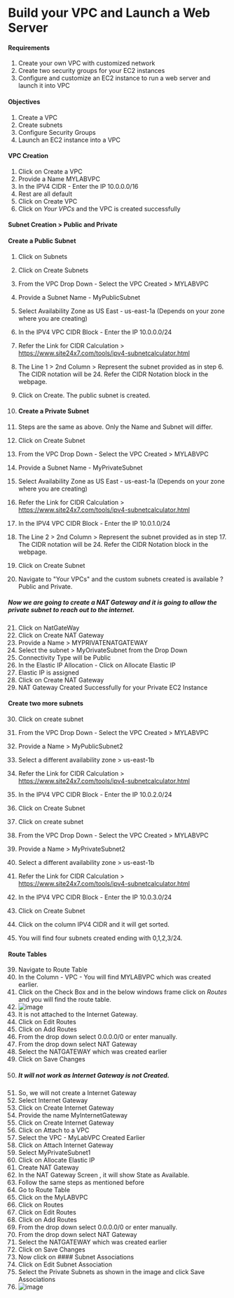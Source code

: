# Build your VPC and Launch a Web Server

#### Requirements
1. Create your own VPC with customized network
2. Create two security groups for your EC2 instances
3. Configure and customize an EC2 instance to run a web server and launch it into VPC

#### Objectives
1. Create a VPC
2. Create subnets
3. Configure Security Groups
4. Launch an EC2 instance into a VPC

#### VPC Creation
1. Click on Create a VPC
2. Provide a Name MYLABVPC
3. In the IPV4 CIDR - Enter the IP 10.0.0.0/16
4. Rest are all default 
5. Click on Create VPC
6. Click on *Your VPCs* and the VPC is created successfully

#### Subnet Creation > Public and Private
#### Create a Public Subnet
1. Click on Subnets
2. Click on Create Subnets
3. From the VPC Drop Down - Select the VPC Created > MYLABVPC
4. Provide a Subnet Name - MyPublicSubnet
5. Select Availability Zone as US East - us-east-1a (Depends on your zone where you are creating)
6. In the IPV4 VPC CIDR Block - Enter the IP 10.0.0.0/24
7. Refer the Link for CIDR Calculation > https://www.site24x7.com/tools/ipv4-subnetcalculator.html
8. The Line 1 > 2nd Column > Represent the subnet provided as in step 6. The CIDR notation will be 24. Refer the CIDR Notation block in the webpage.
9. Click on Create. The public subnet is created.

10. #### Create a Private Subnet
11. Steps are the same as above. Only the Name and Subnet will differ.
12. Click on Create Subnet
13. From the VPC Drop Down - Select the VPC Created > MYLABVPC
14. Provide a Subnet Name - MyPrivateSubnet
15. Select Availability Zone as US East - us-east-1a (Depends on your zone where you are creating)
16. Refer the Link for CIDR Calculation > https://www.site24x7.com/tools/ipv4-subnetcalculator.html
17. In the IPV4 VPC CIDR Block - Enter the IP 10.0.1.0/24
18. The Line 2 > 2nd Column > Represent the subnet provided as in step 17. The CIDR notation will be 24. Refer the CIDR Notation block in the webpage.
19. Click on Create Subnet
20. Navigate to "Your VPCs" and the custom subnets created is available ? Public and Private.

##### Now we are going to create a NAT Gateway and it is going to allow the private subnet to reach out to the internet.

21. Click on NatGateWay
22. Click on Create NAT Gateway
23. Provide a Name > MYPRIVATENATGATEWAY
24. Select the subnet > MyOrivateSubnet from the Drop Down
25. Connectivity Type will be Public
26. In the Elastic IP Allocation - Click on Allocate Elastic IP
27. Elastic IP is assigned
28. Click on Create NAT Gateway
29. NAT Gateway Created Successfully for your Private EC2 Instance

#### Create two more subnets 

30. Click on create subnet
31. From the VPC Drop Down - Select the VPC Created > MYLABVPC
32. Provide a Name > MyPublicSubnet2
33. Select a different availability zone > us-east-1b
34. Refer the Link for CIDR Calculation > https://www.site24x7.com/tools/ipv4-subnetcalculator.html
17. In the IPV4 VPC CIDR Block - Enter the IP 10.0.2.0/24
18. Click on Create Subnet
    
20. Click on create subnet
31. From the VPC Drop Down - Select the VPC Created > MYLABVPC
32. Provide a Name > MyPrivateSubnet2
33. Select a different availability zone > us-east-1b
34. Refer the Link for CIDR Calculation > https://www.site24x7.com/tools/ipv4-subnetcalculator.html
35. In the IPV4 VPC CIDR Block - Enter the IP 10.0.3.0/24
36. Click on Create Subnet

37. Click on the column IPV4 CIDR and it will get sorted.
38. You will find four subnets created ending with 0,1,2,3/24.

#### Route Tables

39. Navigate to Route Table
40. In the Column - VPC -  You will find MYLABVPC which was created earlier.
41. Click on the Check Box and in the below windows frame click on *Routes* and you will find the route table.
42. ![image](https://github.com/user-attachments/assets/6e158d59-080b-4aa9-bfd7-ae5089180a23)
43. It is not attached to the Internet Gateway.
44. Click on Edit Routes
45. Click on Add Routes
46. From the drop down select 0.0.0.0/0 or enter manually.
47. From the drop down select NAT Gateway
48. Select the NATGATEWAY which was created earlier
49. Click on Save Changes
50. ##### It will not work as Internet Gateway is not Created.
51. So, we will not create a Internet Gateway
52. Select Internet Gateway
53. Click on Create Internet Gateway
54. Provide the name MyInternetGateway
55. Click on Create Internet Gateway
56. Click on Attach to a VPC
57. Select the VPC - MyLabVPC Created Earlier
58. Click on Attach Internet Gateway
59. Select MyPrivateSubnet1
60. Click on Allocate Elastic IP
61. Create NAT Gateway
62. In the NAT Gateway Screen , it will show State as Available.
63. Follow the same steps as mentioned before
64. Go to Route Table
65. Click on the MyLABVPC
66. Click on Routes
67. Click on Edit Routes
68. Click on Add Routes
69. From the drop down select 0.0.0.0/0 or enter manually.
70. From the drop down select NAT Gateway
71. Select the NATGATEWAY which was created earlier
72. Click on Save Changes
73. Now click on #### Subnet Associations
74. Click on Edit Subnet Association
75. Select the Private Subnets as shown in the image and click Save Associations
76. ![image](https://github.com/user-attachments/assets/a1fccd02-85e2-403f-8839-ecb275ca766f)





